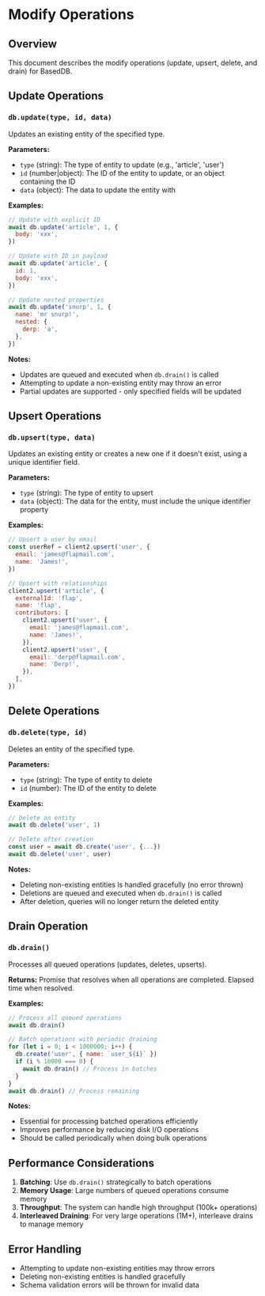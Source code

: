# Modify Operations

## Overview

This document describes the modify operations (update, upsert, delete, and drain) for BasedDB.

## Update Operations

### `db.update(type, id, data)`

Updates an existing entity of the specified type.

**Parameters:**

- `type` (string): The type of entity to update (e.g., 'article', 'user')
- `id` (number|object): The ID of the entity to update, or an object containing the ID
- `data` (object): The data to update the entity with

**Examples:**

```javascript
// Update with explicit ID
await db.update('article', 1, {
  body: 'xxx',
})

// Update with ID in payload
await db.update('article', {
  id: 1,
  body: 'xxx',
})

// Update nested properties
await db.update('snurp', 1, {
  name: 'mr snurp!',
  nested: {
    derp: 'a',
  },
})
```

**Notes:**

- Updates are queued and executed when `db.drain()` is called
- Attempting to update a non-existing entity may throw an error
- Partial updates are supported - only specified fields will be updated

## Upsert Operations

### `db.upsert(type, data)`

Updates an existing entity or creates a new one if it doesn't exist, using a unique identifier field.

**Parameters:**

- `type` (string): The type of entity to upsert
- `data` (object): The data for the entity, must include the unique identifier property

**Examples:**

```javascript
// Upsert a user by email
const userRef = client2.upsert('user', {
  email: 'james@flapmail.com',
  name: 'James!',
})

// Upsert with relationships
client2.upsert('article', {
  externalId: 'flap',
  name: 'flap',
  contributors: [
    client2.upsert('user', {
      email: 'james@flapmail.com',
      name: 'James!',
    }),
    client2.upsert('user', {
      email: 'derp@flapmail.com',
      name: 'Derp!',
    }),
  ],
})
```

## Delete Operations

### `db.delete(type, id)`

Deletes an entity of the specified type.

**Parameters:**

- `type` (string): The type of entity to delete
- `id` (number): The ID of the entity to delete

**Examples:**

```javascript
// Delete an entity
await db.delete('user', 1)

// Delete after creation
const user = await db.create('user', {...})
await db.delete('user', user)
```

**Notes:**

- Deleting non-existing entities is handled gracefully (no error thrown)
- Deletions are queued and executed when `db.drain()` is called
- After deletion, queries will no longer return the deleted entity

## Drain Operation

### `db.drain()`

Processes all queued operations (updates, deletes, upserts).

**Returns:** Promise that resolves when all operations are completed. Elapsed time when resolved.

**Examples:**

```javascript
// Process all queued operations
await db.drain()

// Batch operations with periodic draining
for (let i = 0; i < 1000000; i++) {
  db.create('user', { name: `user_${i}` })
  if (i % 10000 === 0) {
    await db.drain() // Process in batches
  }
}
await db.drain() // Process remaining
```

**Notes:**

- Essential for processing batched operations efficiently
- Improves performance by reducing disk I/O operations
- Should be called periodically when doing bulk operations

## Performance Considerations

1. **Batching**: Use `db.drain()` strategically to batch operations
2. **Memory Usage**: Large numbers of queued operations consume memory
3. **Throughput**: The system can handle high throughput (100k+ operations)
4. **Interleaved Draining**: For very large operations (1M+), interleave drains to manage memory

## Error Handling

- Attempting to update non-existing entities may throw errors
- Deleting non-existing entities is handled gracefully
- Schema validation errors will be thrown for invalid data
